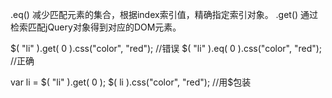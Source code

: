 .eq()  减少匹配元素的集合，根据index索引值，精确指定索引对象。
.get() 通过检索匹配jQuery对象得到对应的DOM元素。



$( "li" ).get( 0 ).css("color", "red"); //错误
$( "li" ).eq( 0 ).css("color", "red"); //正确

var li = $( "li" ).get( 0 );
$( li ).css("color", "red"); //用$包装
